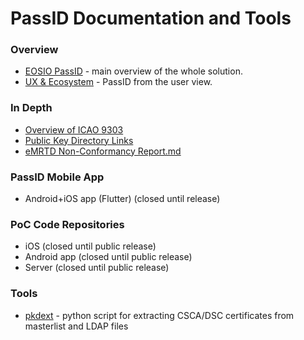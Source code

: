 # PassID Documentation and Tools

### Overview
* [EOSIO PassID](https://github.com/ZeroPass/PassID-documntation-and-tools/blob/master/EOSIO%20PassID.md) - main overview of the whole solution.
* [UX & Ecosystem](https://github.com/ZeroPass/PassID-documntation-and-tools/blob/master/UX%20%26%20Ecosystem.md) - PassID from the user view.

### In Depth
* [Overview of ICAO 9303](https://github.com/ZeroPass/PassID-documntation-and-tools/blob/master/Overview%20of%20ICAO%209303.md "Overview of ICAO 9303.md")
* [Public Key Directory Links](https://github.com/ZeroPass/PassID-documntation-and-tools/blob/master/Public%20Key%20Directory%20Links.md "Public Key Directory Links.md")
* [eMRTD Non-Conformancy Report.md](https://github.com/ZeroPass/PassID-documntation-and-tools/blob/master/eMRTD%20Non-Conformancy%20Report.md "eMRTD Non-Conformancy Report.md")

### PassID Mobile App

* Android+iOS app (Flutter) (closed until release) 

### PoC Code Repositories
* iOS (closed until public release)
* Android app (closed until public release)
* Server (closed until public release)


### Tools
* [pkdext](tools/pkdext) - python script for extracting CSCA/DSC certificates from masterlist and LDAP files 
